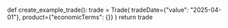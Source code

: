 def create_example_trade():
    trade = Trade(
        tradeDate={"value": "2025-04-01"},
        product={"economicTerms": {}}
    )
    return trade
